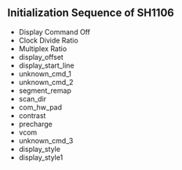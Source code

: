 ## Initialization Sequence of SH1106

- Display Command Off
- Clock Divide Ratio
- Multiplex Ratio
- display_offset
- display_start_line
- unknown_cmd_1
- unknown_cmd_2
- segment_remap
- scan_dir
- com_hw_pad
- contrast
- precharge
- vcom
- unknown_cmd_3
- display_style
- display_style1
